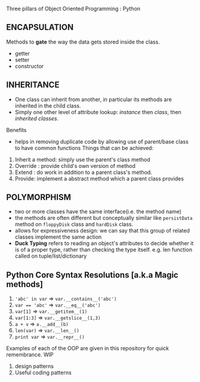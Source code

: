
Three pillars of Object Oriented Programming : Python

## ENCAPSULATION
Methods to **gate** the way the data gets stored inside the class.
 
- getter 
- setter  
- constructor

## INHERITANCE
- One class can inherit from another, in particular its methods are inherited in the child class. 
- Simply one other level of attribute lookup: _instance_ then _class_, then _inherited classes_.

Benefits
- helps in removing duplicate code by allowing use of parent/base class to have common functions
Things that can be achieved:
 1. Inherit a method: simply use the parent's class method
 2. Override : provide child's own version of method
 3. Extend : do work in addition to a parent class's method.
 4. Provide: implement a abstract method which a parent class provides

## POLYMORPHISM
- two or more classes have the same interface(i.e. the method name)
- the methods are often different but conceptually similar like `persistData` method on `floppyDisk` class and `hardDisk` class.
- allows for expressiveness design: we can say that this group of related classes implement the same action 
- **Duck Typing** refers to reading an object's attributes to decide whether it is of a proper type, rather than checking the type itself.
e.g. len function called on tuple/list/dictionary 


## Python Core Syntax Resolutions [a.k.a Magic methods]
1. ```'abc' in var```   =>  ```var.__contains__('abc')```
2. ```var == 'abc'```   =>  ```var.__eq__('abc')```
3. ```var[1]``` => ```var.__getitem__(1)```
4. ```var[1:3]``` => ```var.__getslice__(1,3)```
5. ```a + v``` => ```a.__add__(b)```
6. ```len(var)``` => ```var.__len__()```
7. ```print var``` => ```var.__repr__()```


Examples of each of the OOP are given in this repository for quick remembrance. 
WIP
1. design patterns
2. Useful coding patterns
